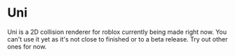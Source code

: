 # Uni

Uni is a 2D collision renderer for roblox currently being made right now. You can't use it yet as it's not close to finished or to a beta release. Try out other ones for now.